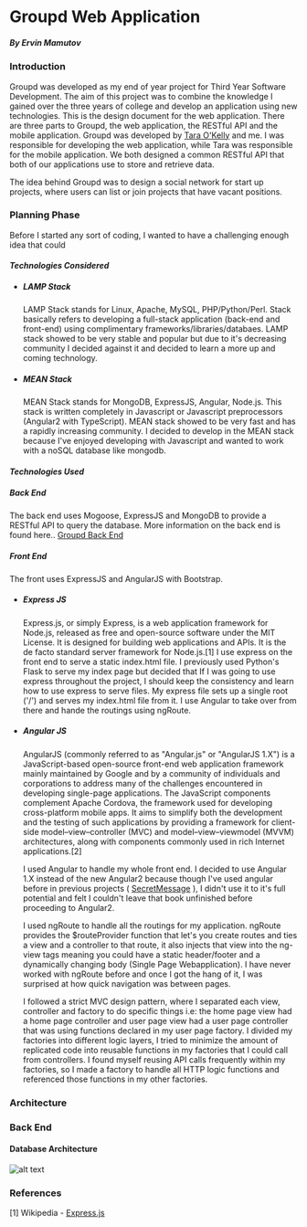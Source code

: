 # Groupd Web Application
##### By Ervin Mamutov

### Introduction
Groupd was developed as my end of year project for Third Year Software Development. The aim of this project was to combine the knowledge I gained over the three years of college and develop an application using new technologies. This is the design document for the web application. There are three parts to Groupd, the web application, the RESTful API and the mobile application. Groupd was developed by [Tara O'Kelly](https://github.com/taraokelly) and me. I was responsible for developing the web application, while Tara was responsible for the mobile application. We both designed a common RESTful API that both of our applications use to store and retrieve data.

The idea behind Groupd was to design a social network for start up projects, where users can list or join projects that have vacant positions.

### Planning Phase
Before I started any sort of coding, I wanted to have a challenging enough idea that could 

#### *Technologies Considered*

  * ##### LAMP Stack
    LAMP Stack stands for Linux, Apache, MySQL, PHP/Python/Perl. Stack basically refers to developing a full-stack application (back-end and front-end) using complimentary frameworks/libraries/databaes. LAMP stack showed to be very stable and popular but due to it's decreasing community I decided against it and decided to learn a more up and coming technology.
  * ##### MEAN Stack
    MEAN Stack stands for MongoDB, ExpressJS, Angular, Node.js. This stack is written completely in Javascript or Javascript preprocessors (Angular2 with TypeScript). MEAN stack showed to be very fast and has a rapidly increasing community. I decided to develop in the MEAN stack because I've enjoyed developing with Javascript and wanted to work with a noSQL database like mongodb.
    
#### *Technologies Used*
##### *Back End*
The back end uses Mogoose, ExpressJS and MongoDB to provide a RESTful API to query the database. More information on the back end is found here.. [Groupd Back End](https://github.com/imervin/groupd-backend)

##### *Front End*
The front uses ExpressJS and AngularJS with Bootstrap.

  * ##### Express JS
    Express.js, or simply Express, is a web application framework for Node.js, released as free and open-source software under the MIT License. It is designed for building web applications and APIs. It is the de facto standard server framework for Node.js.[1] I use express on the front end to serve a static index.html file. I previously used Python's Flask to serve my index page but decided that If I was going to use express throughout the project, I should keep the consistency and learn how to use express to serve files. My express file sets up a single root ('/') and serves my index.html file from it. I use Angular to take over from there and hande the routings using ngRoute.
    
  * ##### Angular JS
    AngularJS (commonly referred to as "Angular.js" or "AngularJS 1.X") is a JavaScript-based open-source front-end web application framework mainly maintained by Google and by a community of individuals and corporations to address many of the challenges encountered in developing single-page applications. The JavaScript components complement Apache Cordova, the framework used for developing cross-platform mobile apps. It aims to simplify both the development and the testing of such applications by providing a framework for client-side model–view–controller (MVC) and model–view–viewmodel (MVVM) architectures, along with components commonly used in rich Internet applications.[2]
    
    I used Angular to handle my whole front end. I decided to use Angular 1.X instead of the new Angular2 because though I've used angular before in previous projects ( [SecretMessage](https://github.com/ImErvin/SecretMessage) ), I didn't use it to it's full potential and felt I couldn't leave that book unfinished before proceeding to Angular2.
    
    I used ngRoute to handle all the routings for my application. ngRoute provides the $routeProvider function that let's you create routes and ties a view and a controller to that route, it also injects that view into the ng-view tags meaning you could have a static header/footer and a dynamically changing body (Single Page Webapplication). I have never worked with ngRoute before and once I got the hang of it, I was surprised at how quick navigation was between pages. 
    
    I followed a strict MVC design pattern, where I separated each view, controller and factory to do specific things i.e: the home page view had a home page controller and user page view had a user page controller that was using functions declared in my user page factory. I divided my factories into different logic layers, I tried to minimize the amount of replicated code into reusable functions in my factories that I could call from controllers. I found myself reusing API calls frequently within my factories, so I made a factory to handle all HTTP logic functions and referenced those functions in my other factories.


### Architecture
### Back End
#### Database Architecture
![alt text](http://i.imgur.com/dAXxBPY.png "Logo Title Text 1")


### References
[1] Wikipedia - [Express.js](https://en.wikipedia.org/wiki/Express.js)
